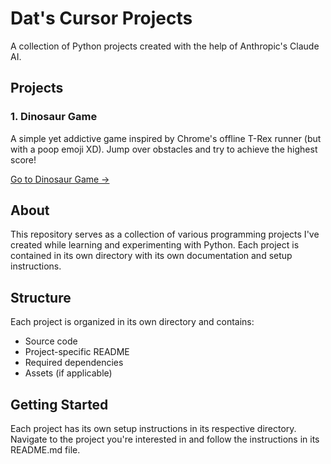 # Dat's Cursor Projects

A collection of Python projects created with the help of Anthropic's Claude AI.

## Projects

### 1. Dinosaur Game
A simple yet addictive game inspired by Chrome's offline T-Rex runner (but with a poop emoji XD). Jump over obstacles and try to achieve the highest score!

[Go to Dinosaur Game →](./dinosaur_game)

## About

This repository serves as a collection of various programming projects I've created while learning and experimenting with Python. Each project is contained in its own directory with its own documentation and setup instructions.

## Structure

Each project is organized in its own directory and contains:
- Source code
- Project-specific README
- Required dependencies
- Assets (if applicable)

## Getting Started

Each project has its own setup instructions in its respective directory. Navigate to the project you're interested in and follow the instructions in its README.md file. 